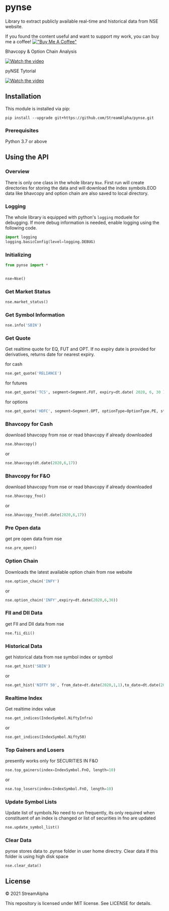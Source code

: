 # pynse

Library to extract publicly available real-time and historical data from NSE website.

If you found the content useful and want to support my work, you can buy me a coffee! 
[!["Buy Me A Coffee"](https://www.buymeacoffee.com/assets/img/custom_images/orange_img.png)](https://www.buymeacoffee.com/StreamAlpha)


Bhavcopy & Option Chain Analysis

[![Watch the video](https://img.youtube.com/vi/h1ZT7_zdUls/hqdefault.jpg)](https://youtu.be/h1ZT7_zdUls)

 pyNSE Tytorial

[![Watch the video](https://img.youtube.com/vi/JXe7ymh5KTI/hqdefault.jpg)](https://youtu.be/JXe7ymh5KTI)




## Installation

This module is installed via pip:

```
pip install --upgrade git+https://github.com/StreamAlpha/pynse.git
```

### Prerequisites

Python 3.7 or above

## Using the API

### Overview

There is only one class in the whole library `Nse`. First run will create directories for storing the data and will download the index symbols.EOD data like bhavcopy and option chain are also saved to local directory.

### Logging

The whole library is equipped with python's `logging` moduele for debugging. If more debug information is needed, enable logging using the following code.

```python
import logging
logging.basicConfig(level=logging.DEBUG)
```

### Initializing

```python
from pynse import *


nse=Nse()
```

### Get Market Status

```python
nse.market_status()
```

### Get Symbol Information

```python
nse.info('SBIN')
```

### Get Quote

Get realtime quote for EQ, FUT and OPT. If no expiry date is provided for derivatives, returns date for nearest expiry.

for cash

```python
nse.get_quote('RELIANCE')
```

for futures

```python
nse.get_quote('TCS', segment=Segment.FUT, expiry=dt.date( 2020, 6, 30 ))
```

for options

```python
nse.get_quote('HDFC', segment=Segment.OPT, optionType=OptionType.PE, strike=1800.)
```

### Bhavcopy for Cash

download bhavcopy from nse
or
read bhavcopy if already downloaded

```python
nse.bhavcopy()
```

or

```python
nse.bhavcopy(dt.date(2020,6,17))
```

### Bhavcopy for F&O

download bhavcopy from nse
or
read bhavcopy if already downloaded

```python
nse.bhavcopy_fno()
```

or

```python
nse.bhavcopy_fno(dt.date(2020,6,17))
```

### Pre Open data

get pre open data from nse

```python
nse.pre_open()
```

### Option Chain

Downloads the latest available option chain from nse website

```python
nse.option_chain('INFY')
```

or

```python
nse.option_chain('INFY',expiry=dt.date(2020,6,30))
```

### FII and DII Data

get FII and DII data from nse

```python
nse.fii_dii()
```

### Historical Data

get historical data from nse
symbol index or symbol

```python
nse.get_hist('SBIN')
```

or

```python
nse.get_hist('NIFTY 50', from_date=dt.date(2020,1,1),to_date=dt.date(2020,6,26))
```

### Realtime Index

Get realtime index value

```python
nse.get_indices(IndexSymbol.NiftyInfra)
```

or

```python
nse.get_indices(IndexSymbol.Nifty50)
```

### Top Gainers and Losers

presently works only for SECURITIES IN F&O

```python
nse.top_gainers(index=IndexSymbol.FnO, length=10)
```

or

```python
nse.top_losers(index=IndexSymbol.FnO, length=10)
```

### Update Symbol Lists

Update list of symbols.No need to run frequently, its only required when constituent of an index is changed or list of securities in fno are updated

```python
nse.update_symbol_list()
```

### Clear Data

pynse stores data to .pynse folder in user home directry. Clear data If this folder is using high disk space

```python
nse.clear_data()
```

## License

© 2021 StreamAlpha

This repository is licensed under MIT license.
See LICENSE for details.
